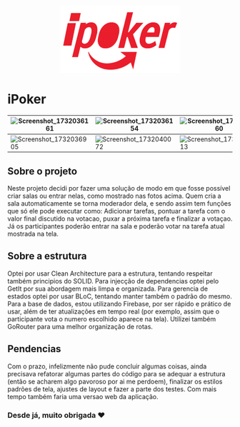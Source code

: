 <div align="center">
<img src="https://github.com/AdryanneKelly/ipoker/blob/main/assets/images/logo_ipoker.png?raw=true" height='150px'/>
  
</div>

# iPoker
| ![Screenshot_1732036161](https://github.com/user-attachments/assets/86879ad9-47c5-4602-ba80-74223fd1f2bb) | ![Screenshot_1732036154](https://github.com/user-attachments/assets/c2f51a83-3e29-4739-86be-bef4fd9ba496) |  ![Screenshot_1732036760](https://github.com/user-attachments/assets/cccd5ffc-64c9-42b4-9afb-ce6c18c95e42) | ![Screenshot_1732036767](https://github.com/user-attachments/assets/731aebe9-fc8c-4b7d-9af5-c2840fa45120) |
| ---  | ---| --- | --- |
|![Screenshot_1732036905](https://github.com/user-attachments/assets/a6c9e1d6-39ac-4ebd-acde-46e46af9d7b2) | ![Screenshot_1732040072](https://github.com/user-attachments/assets/3d3373c6-8f5d-4217-9019-e968cac8a673) |  ![Screenshot_1732037013](https://github.com/user-attachments/assets/cafe8d0d-f430-4f57-bbd3-f5426eb42346)  | ![Screenshot_1732037260](https://github.com/user-attachments/assets/c7d8a72a-8170-414b-9e7e-cc8a378fde28) | ![Screenshot_1732037282](https://github.com/user-attachments/assets/f387110f-1d18-4090-80bc-aaa41c718bd7)



## Sobre o projeto

Neste projeto decidi por fazer uma solução de modo em que fosse possível criar salas ou entrar nelas, como mostrado nas fotos acima. Quem cria a sala automaticamente se torna moderador dela, e sendo assim tem funções que só ele pode executar como: Adicionar tarefas, pontuar a tarefa com o valor final discutido na votacao, puxar a próxima tarefa e finalizar a votaçao. Já os participantes poderão entrar na sala e poderão votar na tarefa atual mostrada na tela.

## Sobre a estrutura 

Optei por usar Clean Architecture para a estrutura, tentando respeitar também principios do SOLID. Para injecção de dependencias optei pelo GetIt por sua abordagem mais limpa e organizada. Para gerencia de estados optei por usar BLoC, tentando manter também o padrão do mesmo.
Para a base de dados, estou utilizando Firebase, por ser rápido e prático de usar, além de ter atualizações em tempo real (por exemplo, assim que o participante vota o numero escolhido aparece na tela). Utilizei também GoRouter para uma melhor organização de rotas.

## Pendencias

Com o prazo, infelizmente não pude concluir algumas coisas, ainda precisava refatorar algumas partes do código para se adequar a estrutura (então se acharem algo pavoroso por ai me perdoem), finalizar os estilos padrões de tela, ajustes de layout e fazer a parte dos testes. Com mais tempo também faria uma versao web da aplicação.

### Desde já, muito obrigada ❤️









